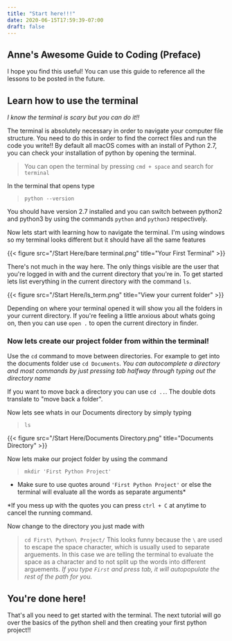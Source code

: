 ```yaml
---
title: "Start here!!!"
date: 2020-06-15T17:59:39-07:00
draft: false
---
```

## Anne's Awesome Guide to Coding (Preface)
I hope you find this useful! You can use this guide to reference all the lessons to be posted in the future. 

## Learn how to use the terminal   
*I know the terminal is scary but you can do it!!* 

The terminal is absolutely necessary in order to navigate your computer file structure. You need to do this in order to find the correct files and run the code you write!!
By default all macOS comes with an install of Python 2.7, you can check your installation of python by opening the terminal.
> You can open the terminal by pressing `cmd + space` and search for `terminal`

In the terminal that opens type
> `python --version`

You should have version 2.7 installed and you can switch between python2 and python3 by using the commands `python` and `python3` respectively.

Now lets start with learning how to navigate the terminal. I'm using windows so my terminal looks different but it should have all the same features

{{< figure src="/Start Here/bare terminal.png" title="Your First Terminal" >}}

There's not much in the way here. The only things visible are the user that you're logged in with and the current directory that you're in. To get started lets list everything in the current directory with the command `ls`. 

{{< figure src="/Start Here/ls_term.png" title="View your current folder" >}} 

Depending on where your terminal opened it will show you all the folders in your current directory. If you're feeling a little anxious about whats going on, then you can use `open .` to open the current directory in finder.

### Now lets create our project folder from within the terminal!

Use the `cd` command to move between directories. For example to get into the documents folder use `cd Documents`. 
*You can autocomplete a directory and most commands by just pressing tab halfway through typing out the directory name*

If you want to move back a directory you can use `cd ..`. The double dots translate to "move back a folder". 

Now lets see whats in our Documents directory by simply typing
> `ls`

{{< figure src="/Start Here/Documents Directory.png" title="Documents Directory" >}}

Now lets make our project folder by using the command 
> `mkdir 'First Python Project'`
* Make sure to use quotes around `'First Python Project'` or else the terminal will evaluate all the words as separate arguments*

*If you mess up with the quotes you can press `ctrl + C` at anytime to cancel the running command.

Now change to the directory you just made with 
>`cd First\ Python\ Project/`
This looks funny because the `\` are used to escape the space character, which is usually used to separate arguements. In this case we are telling the terminal to evaluate the space as a character and to not split up the words into different arguements. 
*If you type `First` and press tab, it will autopopulate the rest of the path for you.*

## You're done here!
That's all you need to get started with the terminal. The next tutorial will go over the basics of the python shell and then creating your first python project!!

    
